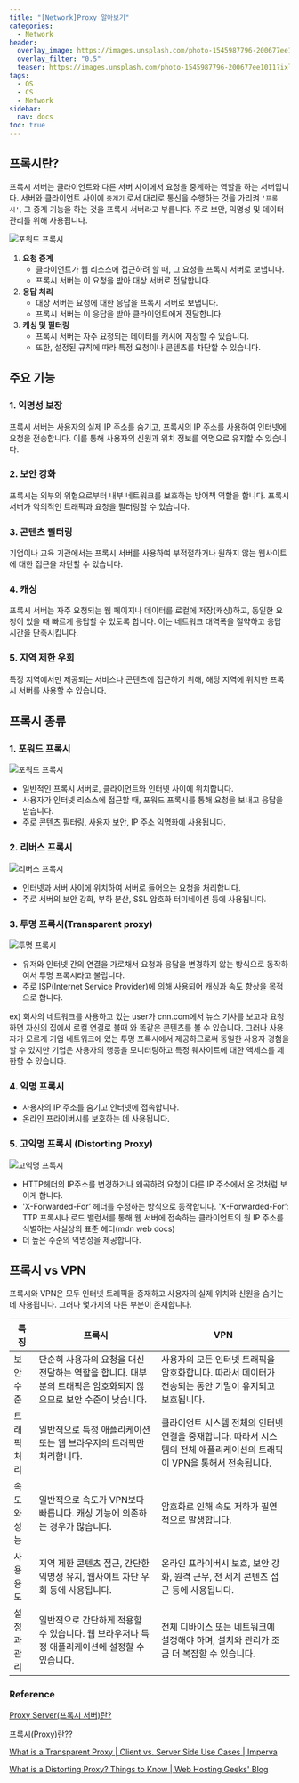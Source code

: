 ```yaml
---
title: "[Network]Proxy 알아보기"
categories:
  - Network
header:
  overlay_image: https://images.unsplash.com/photo-1545987796-200677ee1011?ixlib=rb-4.0.3&ixid=M3wxMjA3fDB8MHxwaG90by1wYWdlfHx8fGVufDB8fHx8fA%3D%3D&auto=format&fit=crop&w=2670&q=80
  overlay_filter: "0.5"
  teaser: https://images.unsplash.com/photo-1545987796-200677ee1011?ixlib=rb-4.0.3&ixid=M3wxMjA3fDB8MHxwaG90by1wYWdlfHx8fGVufDB8fHx8fA%3D%3D&auto=format&fit=crop&w=2670&q=80
tags:
  - OS
  - CS
  - Network
sidebar:
  nav: docs
toc: true
---
```


## 프록시란?

프록시 서버는 클라이언트와 다른 서버 사이에서 요청을 중계하는 역할을 하는 서버입니다. 서버와 클라이언트 사이에 `중계기` 로서 대리로 통신을 수행하는 것을 가리켜 `'프록시'`, 그 중계 기능을 하는 것을 프록시 서버라고 부릅니다. 주로 보안, 익명성 및 데이터 관리를 위해 사용됩니다.

![포워드 프록시](https://assets-global.website-files.com/5efc3ccdb72aaa7480ec8179/6156357a8c70aa71571e8614_forward-proxy-flow.png)

1. **요청 중계**
   - 클라이언트가 웹 리소스에 접근하려 할 때, 그 요청을 프록시 서버로 보냅니다.
   - 프록시 서버는 이 요청을 받아 대상 서버로 전달합니다.
2. **응답 처리**
   - 대상 서버는 요청에 대한 응답을 프록시 서버로 보냅니다.
   - 프록시 서버는 이 응답을 받아 클라이언트에게 전달합니다.
3. **캐싱 및 필터링**
   - 프록시 서버는 자주 요청되는 데이터를 캐시에 저장할 수 있습니다.
   - 또한, 설정된 규칙에 따라 특정 요청이나 콘텐츠를 차단할 수 있습니다.

## 주요 기능

### 1. **익명성 보장**

프록시 서버는 사용자의 실제 IP 주소를 숨기고, 프록시의 IP 주소를 사용하여 인터넷에 요청을 전송합니다. 이를 통해 사용자의 신원과 위치 정보를 익명으로 유지할 수 있습니다.

### 2. **보안 강화**

프록시는 외부의 위협으로부터 내부 네트워크를 보호하는 방어책 역할을 합니다. 프록시 서버가 악의적인 트래픽과 요청을 필터링할 수 있습니다.

### 3. **콘텐츠 필터링**

기업이나 교육 기관에서는 프록시 서버를 사용하여 부적절하거나 원하지 않는 웹사이트에 대한 접근을 차단할 수 있습니다.

### 4. **캐싱**

프록시 서버는 자주 요청되는 웹 페이지나 데이터를 로컬에 저장(캐싱)하고, 동일한 요청이 있을 때 빠르게 응답할 수 있도록 합니다. 이는 네트워크 대역폭을 절약하고 응답 시간을 단축시킵니다.

### 5. **지역 제한 우회**

특정 지역에서만 제공되는 서비스나 콘텐츠에 접근하기 위해, 해당 지역에 위치한 프록시 서버를 사용할 수 있습니다.

## 프록시 종류

### 1. **포워드 프록시**

![포워드 프록시](https://miro.medium.com/v2/resize:fit:1400/format:webp/1*bsnzGwKKJ5dvUBZlez0mKg.png)

- 일반적인 프록시 서버로, 클라이언트와 인터넷 사이에 위치합니다.
- 사용자가 인터넷 리소스에 접근할 때, 포워드 프록시를 통해 요청을 보내고 응답을 받습니다.
- 주로 콘텐츠 필터링, 사용자 보안, IP 주소 익명화에 사용됩니다.

### 2. **리버스 프록시**

![리버스 프록시](https://miro.medium.com/v2/resize:fit:1400/format:webp/1*iWUm3v18P2219pUvq2uJ7A.jpeg)

- 인터넷과 서버 사이에 위치하여 서버로 들어오는 요청을 처리합니다.
- 주로 서버의 보안 강화, 부하 분산, SSL 암호화 터미네이션 등에 사용됩니다.

### 3. 투명 **프록시(Transparent proxy)**

![투명 프록시](https://www.imperva.com/learn/wp-content/uploads/sites/13/2019/05/what-is-a-transparent-proxy.jpg.webp)

- 유저와 인터넷 간의 연결을 가로채서 요청과 응답을 변경하지 않는 방식으로 동작하여서 투명 프록시라고 불립니다.
- 주로 ISP(Internet Service Provider)에 의해 사용되어 캐싱과 속도 향상을 목적으로 합니다.

ex) 회사의 네트워크를 사용하고 있는 user가 cnn.com에서 뉴스 기사를 보고자 요청하면 자신의 집에서 로컬 연결로 볼때 와 똑같은 콘텐츠를 볼 수 있습니다. 그러나 사용자가 모르게 기업 네트워크에 있는 투명 프록시에서 제공하므로써 동일한 사용자 경험을 할 수 있지만 기업은 사용자의 행동을 모니터링하고 특정 웨사이트에 대한 액세스를 제한할 수 있습니다.

### 4. **익명 프록시**

- 사용자의 IP 주소를 숨기고 인터넷에 접속합니다.
- 온라인 프라이버시를 보호하는 데 사용됩니다.

### 5. **고익명 프록시** (Distorting Proxy)

![고익명 프록시](https://webhostinggeeks.com/blog/wp-content/uploads/2023/07/Distorting-Proxy-optimized.png)

- HTTP헤더의 IP주소를 변경하거나 왜곡하려 요청이 다른 IP 주소에서 온 것처럼 보이게 합니다.
- 'X-Forwarded-For’ 헤더를 수정하는 방식으로 동작합니다.
  'X-Forwarded-For’: TTP 프록시나 로드 밸런서를 통해 웹 서버에 접속하는 클라이언트의 원 IP 주소를 식별하는 사실상의 표준 헤더(mdn web docs)
- 더 높은 수준의 익명성을 제공합니다.

## 프록시 vs VPN

프록시와 VPN은 모두 인터넷 트레픽을 중재하고 사용자의 실제 위치와 신원을 숨기는 데 사용됩니다. 그러나 몇가지의 다른 부분이 존재합니다.

| 특징        | 프록시                                                                                                          | VPN                                                                                                                      |
| ----------- | --------------------------------------------------------------------------------------------------------------- | ------------------------------------------------------------------------------------------------------------------------ |
| 보안 수준   | 단순히 사용자의 요청을 대신 전달하는 역할을 합니다. 대부분의 트래픽은 암호화되지 않으므로 보안 수준이 낮습니다. | 사용자의 모든 인터넷 트래픽을 암호화합니다. 따라서 데이터가 전송되는 동안 기밀이 유지되고 보호됩니다.                    |
| 트래픽 처리 | 일반적으로 특정 애플리케이션 또는 웹 브라우저의 트래픽만 처리합니다.                                            | 클라이언트 시스템 전체의 인터넷 연결을 중재합니다. 따라서 시스템의 전체 애플리케이션의 트래픽이 VPN을 통해서 전송됩니다. |
| 속도와 성능 | 일반적으로 속도가 VPN보다 빠릅니다. 캐싱 기능에 의존하는 경우가 많습니다.                                       | 암호화로 인해 속도 저하가 필연적으로 발생합니다.                                                                         |
| 사용 용도   | 지역 제한 콘텐츠 접근, 간단한 익명성 유지, 웹사이트 차단 우회 등에 사용됩니다.                                  | 온라인 프라이버시 보호, 보안 강화, 원격 근무, 전 세계 콘텐츠 접근 등에 사용됩니다.                                       |
| 설정과 관리 | 일반적으로 간단하게 적용할 수 있습니다. 웹 브라우저나 특정 애플리케이션에 설정할 수 있습니다.                   | 전체 디바이스 또는 네트워크에 설정해야 하며, 설치와 관리가 조금 더 복잡할 수 있습니다.                                   |

### Reference

[Proxy Server(프록시 서버)란?](https://velog.io/@jangwonyoon/Proxy-Server%ED%94%84%EB%A1%9D%EC%8B%9C-%EC%84%9C%EB%B2%84%EB%9E%80)

[프록시(Proxy)란??](https://velog.io/@younghyun/%ED%94%84%EB%A1%9D%EC%8B%9CProxy%EB%9E%80)

[What is a Transparent Proxy | Client vs. Server Side Use Cases | Imperva](https://www.imperva.com/learn/ddos/transparent-proxy/)

[What is a Distorting Proxy? Things to Know | Web Hosting Geeks' Blog](https://webhostinggeeks.com/blog/what-is-distorting-proxy/)
